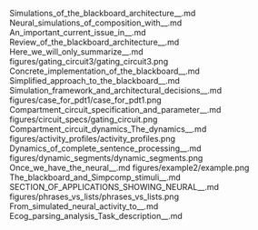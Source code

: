 Simulations_of_the_blackboard_architecture__.md
Neural_simulations_of_composition_with__.md
An_important_current_issue_in__.md
Review_of_the_blackboard_architecture__.md
Here_we_will_only_summarize__.md
figures/gating_circuit3/gating_circuit3.png
Concrete_implementation_of_the_blackboard__.md
Simplified_approach_to_the_blackboard__.md
Simulation_framework_and_architectural_decisions__.md
figures/case_for_pdt1/case_for_pdt1.png
Compartment_circuit_specification_and_parameter__.md
figures/circuit_specs/gating_circuit.png
Compartment_circuit_dynamics_The_dynamics__.md
figures/activity_profiles/activity_profiles.png
Dynamics_of_complete_sentence_processing__.md
figures/dynamic_segments/dynamic_segments.png
Once_we_have_the_neural__.md
figures/example2/example.png
The_blackboard_and_Simpcomp_stimuli__.md
SECTION_OF_APPLICATIONS_SHOWING_NEURAL__.md
figures/phrases_vs_lists/phrases_vs_lists.png
From_simulated_neural_activity_to__.md
Ecog_parsing_analysis_Task_description__.md

